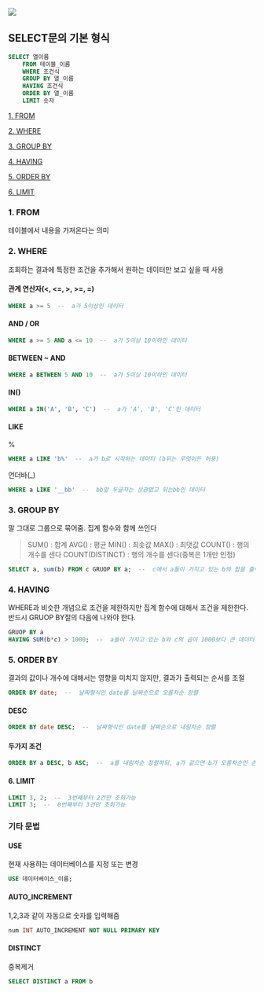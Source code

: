 ![](https://velog.velcdn.com/images/dodo4723/post/44b37bb8-5a9f-4b9e-8965-67ae21032311/image.png)

## SELECT문의 기본 형식
```sql
SELECT 열이름
	FROM 테이블_이름
    WHERE 조건식
    GROUP BY 열_이름
    HAVING 조건식
    ORDER BY 열_이름
    LIMIT 숫자
```

[1. FROM](#1-from)

[2. WHERE](#2-where)

[3. GROUP BY](#3-group-by)

[4. HAVING](#4-having)

[5. ORDER BY](#5-order-by)

[6. LIMIT](#6-limit)

### 1. FROM
테이블에서 내용을 가져온다는 의미
<br/>

### 2. WHERE
조회하는 결과에 특정한 조건을 추가해서 원하는 데이터만 보고 싶을 때 사용

#### **관계 연산자(<, <=, >, >=, =)**
```sql 
WHERE a >= 5  --  a가 5이상인 데이터
```
#### **AND / OR**
```sql 
WHERE a >= 5 AND a <= 10  --  a가 5이상 10이하인 데이터
```
#### **BETWEEN ~ AND**
```sql 
WHERE a BETWEEN 5 AND 10  --  a가 5이상 10이하인 데이터
```
#### **IN()**
```sql 
WHERE a IN('A', 'B', 'C')  --  a가 'A', 'B', 'C'인 데이터
```
#### **LIKE**
%
```sql 
WHERE a LIKE 'b%'  --  a가 b로 시작하는 데이터 (b뒤는 무엇이든 허용)
```
언더바(_)
```sql 
WHERE a LIKE '__bb'  --  bb앞 두글자는 상관없고 뒤는bb인 데이터
```
### 3. GROUP BY
말 그대로 그룹으로 묶어줌. 집계 함수와 함께 쓰인다
> SUM() : 합계
AVG() : 평균
MIN() : 최솟값
MAX() : 최댓값
COUNT() : 행의 개수를 센다
COUNT(DISTINCT) : 행의 개수를 센다(중복은 1개만 인정)

```sql 
SELECT a, sum(b) FROM c GRUOP BY a;  --  c에서 a들이 가지고 있는 b의 합을 출력
```
### 4. HAVING
WHERE과 비슷한 개념으로 조건을 제한하지만 집계 함수에 대해서 조건을 제한한다. 반드시 GRUOP BY절의 다음에 나와야 한다.
```sql 
GRUOP BY a
HAVING SUM(b*c) > 1000;  --  a들이 가지고 있는 b와 c의 곱이 1000보다 큰 데이터 출력
```

### 5. ORDER BY
결과의 값이나 개수에 대해서는 영향을 미치지 않지만, 결과가 출력되는 순서를 조절

```sql 
ORDER BY date;  --  날짜형식인 date를 날짜순으로 오름차순 정렬
```
#### DESC
```sql 
ORDER BY date DESC;  --  날짜형식인 date를 날짜순으로 내림차순 정렬
```
#### 두가지 조건
```sql 
ORDER BY a DESC, b ASC;  --  a를 내림차순 정렬하되, a가 같으면 b가 오름차순인 순서로 정렬
```
#### 6. LIMIT
```sql 
LIMIT 3, 2;  --  3번째부터 2건만 조회가능
LIMIT 3;  --  0번째부터 3건만 조회가능
```

### 기타 문법
#### **USE**
현재 사용하는 데이터베이스를 지정 또는 변경
```sql
USE 데이터베이스_이름;
```
#### **AUTO_INCREMENT**
1,2,3과 같이 자동으로 숫자를 입력해줌
```sql
num INT AUTO_INCREMENT NOT NULL PRIMARY KEY
```
#### DISTINCT
중복제거
```sql
SELECT DISTINCT a FROM b
```